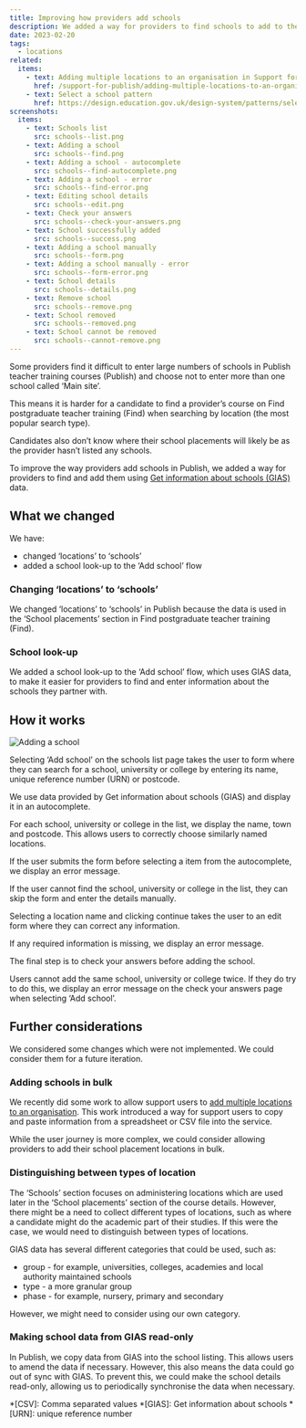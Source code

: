 ```yaml
---
title: Improving how providers add schools
description: We added a way for providers to find schools to add to their account using Get information about schools data
date: 2023-02-20
tags:
  - locations
related:
  items:
    - text: Adding multiple locations to an organisation in Support for Publish
      href: /support-for-publish/adding-multiple-locations-to-an-organisation/
    - text: Select a school pattern
      href: https://design.education.gov.uk/design-system/patterns/select-a-school
screenshots:
  items:
    - text: Schools list
      src: schools--list.png
    - text: Adding a school
      src: schools--find.png
    - text: Adding a school - autocomplete
      src: schools--find-autocomplete.png
    - text: Adding a school - error
      src: schools--find-error.png
    - text: Editing school details
      src: schools--edit.png
    - text: Check your answers
      src: schools--check-your-answers.png
    - text: School successfully added
      src: schools--success.png
    - text: Adding a school manually
      src: schools--form.png
    - text: Adding a school manually - error
      src: schools--form-error.png
    - text: School details
      src: schools--details.png
    - text: Remove school
      src: schools--remove.png
    - text: School removed
      src: schools--removed.png
    - text: School cannot be removed
      src: schools--cannot-remove.png
---
```


Some providers find it difficult to enter large numbers of schools in Publish teacher training courses (Publish) and choose not to enter more than one school called ‘Main site’.

This means it is harder for a candidate to find a provider’s course on Find postgraduate teacher training (Find) when searching by location (the most popular search type).

Candidates also don’t know where their school placements will likely be as the provider hasn’t listed any schools.

To improve the way providers add schools in Publish, we added a way for providers to find and add them using [Get information about schools (GIAS)](https://www.get-information-schools.service.gov.uk/) data.

## What we changed

We have:

- changed ‘locations’ to ‘schools’
- added a school look-up to the ‘Add school’ flow

### Changing ‘locations’ to ‘schools’

We changed ‘locations’ to ‘schools’ in Publish because the data is used in the ‘School placements’ section in Find postgraduate teacher training (Find).

### School look-up

We added a school look-up to the ‘Add school’ flow, which uses GIAS data, to make it easier for providers to find and enter information about the schools they partner with.

## How it works

![Adding a school](adding-schools-flow.png "Adding a school flow")

Selecting ‘Add school’ on the schools list page takes the user to form where they can search for a school, university or college by entering its name, unique reference number (URN) or postcode.

We use data provided by Get information about schools (GIAS) and display it in an autocomplete.

For each school, university or college in the list, we display the name, town and postcode. This allows users to correctly choose similarly named locations.

If the user submits the form before selecting a item from the autocomplete, we display an error message.

If the user cannot find the school, university or college in the list, they can skip the form and enter the details manually.

Selecting a location name and clicking continue takes the user to an edit form where they can correct any information.

If any required information is missing, we display an error message.

The final step is to check your answers before adding the school.

Users cannot add the same school, university or college twice. If they do try to do this, we display an error message on the check your answers page when selecting ‘Add school’.

## Further considerations

We considered some changes which were not implemented. We could consider them for a future iteration.

### Adding schools in bulk

We recently did some work to allow support users to [add multiple locations to an organisation](/support-for-publish/adding-multiple-locations-to-an-organisation/). This work introduced a way for support users to copy and paste information from a spreadsheet or CSV file into the service.

While the user journey is more complex, we could consider allowing providers to add their school placement locations in bulk.

### Distinguishing between types of location

The ‘Schools’ section focuses on administering locations which are used later in the ‘School placements’ section of the course details. However, there might be a need to collect different types of locations, such as where a candidate might do the academic part of their studies. If this were the case, we would need to distinguish between types of locations.

GIAS data has several different categories that could be used, such as:

- group - for example, universities, colleges, academies and local authority maintained schools
- type - a more granular group
- phase - for example, nursery, primary and secondary

However, we might need to consider using our own category.

### Making school data from GIAS read-only

In Publish, we copy data from GIAS into the school listing. This allows users to amend the data if necessary. However, this also means the data could go out of sync with GIAS. To prevent this, we could make the school details read-only, allowing us to periodically synchronise the data when necessary.

*[CSV]: Comma separated values
*[GIAS]: Get information about schools
*[URN]: unique reference number
